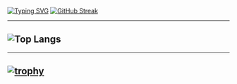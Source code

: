 [![Typing SVG](https://readme-typing-svg.demolab.com?font=Fira+Sans&duration=3000&pause=100&color=08D6F7&background=FFFFFF00&center=true&vCenter=true&width=420&lines=Hi%2C;Full+stack+python+;And+flutter+developer;Intermediate+in+coding...;+Fell+in+love+with+programming)](https://git.io/typing-svg)
[![GitHub Streak](https://streak-stats.demolab.com?user=Santo-philip&theme=radical&hide_border=true&date_format=%5BY%20%5DM%20j)](https://git.io/streak-stats)

---
![Top Langs](https://github-readme-stats.vercel.app/api/top-langs/?username=Santo-Philip&hide=TeX&layout=compact)
---
----
[![trophy](https://github-profile-trophy.vercel.app/?username=Santo-Philip&theme=onedark)](https://github.com/ryo-ma/github-profile-trophy)
----
